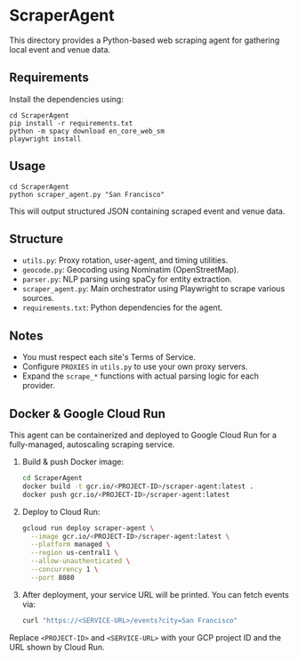 # ScraperAgent

This directory provides a Python-based web scraping agent for gathering local event and venue data.

## Requirements
Install the dependencies using:
```
cd ScraperAgent
pip install -r requirements.txt
python -m spacy download en_core_web_sm
playwright install
```

## Usage
```
cd ScraperAgent
python scraper_agent.py "San Francisco"
```
This will output structured JSON containing scraped event and venue data.

## Structure
- `utils.py`: Proxy rotation, user-agent, and timing utilities.
- `geocode.py`: Geocoding using Nominatim (OpenStreetMap).
- `parser.py`: NLP parsing using spaCy for entity extraction.
- `scraper_agent.py`: Main orchestrator using Playwright to scrape various sources.
- `requirements.txt`: Python dependencies for the agent.

## Notes
- You must respect each site's Terms of Service.
- Configure `PROXIES` in `utils.py` to use your own proxy servers.
- Expand the `scrape_*` functions with actual parsing logic for each provider.
## Docker & Google Cloud Run

This agent can be containerized and deployed to Google Cloud Run for a fully-managed, autoscaling scraping service.

1. Build & push Docker image:
   ```bash
   cd ScraperAgent
   docker build -t gcr.io/<PROJECT-ID>/scraper-agent:latest .
   docker push gcr.io/<PROJECT-ID>/scraper-agent:latest
   ```

2. Deploy to Cloud Run:
   ```bash
   gcloud run deploy scraper-agent \
     --image gcr.io/<PROJECT-ID>/scraper-agent:latest \
     --platform managed \
     --region us-central1 \
     --allow-unauthenticated \
     --concurrency 1 \
     --port 8080
   ```

3. After deployment, your service URL will be printed. You can fetch events via:
   ```bash
   curl "https://<SERVICE-URL>/events?city=San Francisco"
   ```

Replace `<PROJECT-ID>` and `<SERVICE-URL>` with your GCP project ID and the URL shown by Cloud Run.